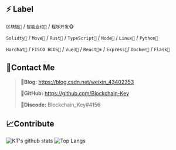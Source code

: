 ## ⚡ Label

`区块链🔗` / `智能合约📃` / `程序开发🐵` 

`Solidty🦏` /  `Move🐎` /  `Rust🐯` /  `TypeScript🐘` /  `Node🐣` /  `Linux🦘` /  `Python🦎` 

`Hardhat👑` /  `FISCO BCOS📕` /  `Vue3🐼` /  `React🐻‍❄️` /  `Express🐧`/  `Docker🐋` /  `Flask🦅` 





## 📡Contact Me

> 🥇**Blog:** https://blog.csdn.net/weixin_43402353
>
> 🥈**GitHub:** https://github.com/Blockchain-Key
>
> 🥉**Discode:** Blockchain_Key#4156

## 📈Contribute

![KT's github stats](https://github-readme-stats.vercel.app/api?username=ETH-KT&count_private=true&show_icons=true&theme=tokyonight)
![Top Langs](https://github-readme-stats.vercel.app/api/top-langs/?username=ETH-KT&count_private=true&show_icons=true&theme=tokyonight)
